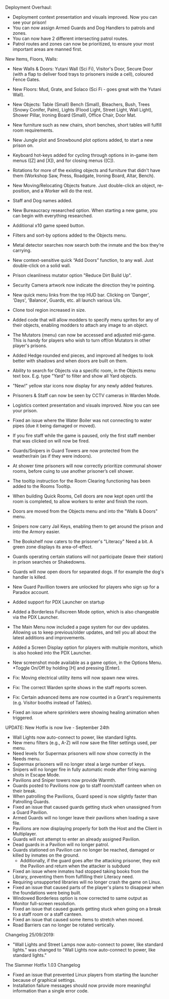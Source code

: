 
Deployment Overhaul:
   * Deployment context presentation and visuals improved. Now you can see your prison!
   * You can now assign Armed Guards and Dog Handlers to patrols and zones.
   * You can now have 2 different intersecting patrol routes.
   * Patrol routes and zones can now be prioritized, to ensure your most important areas are manned first.
    
New Items, Floors, Walls:
   * New Walls & Doors: Yutani Wall (Sci Fi), Visitor's Door, Secure Door (with a flap to deliver food trays to prisoners inside a cell), coloured Fence Gates.
   * New Floors: Mud, Grate, and Solaco (Sci Fi - goes great with the Yutani Wall).
   * New Objects: Table (Small) Bench (Small), Bleachers, Bush, Trees (Snowy Conifer, Palm), Lights (Flood Light, Street Light, Wall Light), Shower Pillar, Ironing Board (Small), Office Chair, Door Mat.
   * New furniture such as new chairs, short benches, short tables will fulfill room requirements.
   * New Jungle plot and Snowbound plot options added, to start a new prison on.
   * Keyboard hot-keys added for cycling through options in in-game item menus ([Z] and [X]), and for closing menus ([C]).
   * Rotations for more of the existing objects and furniture that didn't have them (Workshop Saw, Press, Roadgate, Ironing Board, Altar, Bench).
   * New Moving/Relocating Objects feature. Just double-click an object, re-position, and a Worker will do the rest.
   * Staff and Dog names added.
   * New Bureaucracy researched option. When starting a new game, you can begin with everything researched.
   * Additional x10 game speed button.
   * Filters and sort-by options added to the Objects menu.
   * Metal detector searches now search both the inmate and the box they’re carrying.
   * New context-sensitive quick “Add Doors” function, to any wall. Just double-click on a solid wall.
   * Prison cleanliness mutator option "Reduce Dirt Build Up".
   * Security Camera artwork now indicate the direction they're pointing.
   * New quick menu links from the top HUD bar. Clicking on 'Danger', 'Days', 'Balance', Guards, etc. all launch various UIs.
   * Clone tool region increased in size.
   * Added code that will allow modders to specify menu sprites for any of their objects, enabling modders to attach any image to an object.
   * The Mutators (menu) can now be accessed and adjusted mid-game. This is handy for players who wish to turn off/on Mutators in other player's prisons.
   * Added Hedge rounded end pieces, and improved all hedges to look better with shadows and when doors are built on them.
   * Ability to search for Objects via a specific room, in the Objects menu text box. E.g. type "Yard" to filter and show all Yard objects.
   * "New!" yellow star icons now display for any newly added features.
   * Prisoners & Staff can now be seen by CCTV cameras in Warden Mode.
   * Logistics context presentation and visuals improved. Now you can see your prison.
   * Fixed an issue where the Water Boiler was not connecting to water pipes (due it being damaged or moved).
   * If you fire staff while the game is paused, only the first staff member that was clicked on will now be fired.
   * Guards/Snipers in Guard Towers are now protected from the weather/rain (as if they were indoors).
   * At shower time prisoners will now correctly prioritize communal shower rooms, before cuing to use another prisoner’s cell shower.
   * The tooltip instruction for the Room Clearing functioning has been added to the Rooms Tooltip.
   * When building Quick Rooms, Cell doors are now kept open until the room is completed, to allow workers to enter and finish the room.
   * Doors are moved from the Objects menu and into the "Walls & Doors" menu.
   * Snipers now carry Jail Keys, enabling them to get around the prison and into the Armory easier.
   * The Bookshelf now caters to the prisoner's "Literacy" Need a bit. A green zone displays its area-of-effect.
   * Guards operating certain stations will not participate (leave their station) in prison searches or Shakedowns.
   * Guards will now open doors for separated dogs. If for example the dog's handler is killed.
   * New Guard Pavillion towers are unlocked for players who sign up for a Paradox account.
   * Added support for PDX Launcher on startup
   * Added a Borderless Fullscreen Mode option, which is also changeable via the PDX Launcher.
   * The Main Menu now included a page system for our dev updates. Allowing us to keep previous/older updates, and tell you all about the latest additions and improvements.
   * Added a Screen Display option for players with multiple monitors, which is also hooked into the PDX Launcher.
   * New screenshot mode available as a game option, in the Options Menu. 
     *Toggle On/Off by holding [H] and pressing [Enter].
   
   * Fix: Moving electrical utility items will now spawn new wires.
   * Fix: The correct Warden sprite shows in the staff reports screen.
   * Fix: Certain advanced items are now counted in a Grant's requirements (e.g. Visitor booths instead of Tables).
   * Fixed an issue where sprinklers were showing healing animation when triggered.

UPDATE: New Hotfix is now live - September 24th

   * Wall Lights now auto-connect to power, like standard lights.
   * New menu filters (e.g., A-Z) will now save the filter settings used, per menu.
   * Need levels for Supermax prisoners will now show correctly in the Needs menu.
   * Supermax prisoners will no longer steal a large number of keys.
   * Snipers will no longer fire in fully automatic mode after firing warning shots in Escape Mode.
   * Pavilions and Sniper towers now provide Warmth.
   * Guards posted to Pavilions now go to staff room/staff canteen when on their break.
   * When patrolling the Pavilions, Guard speed is now slightly faster than Patrolling Guards.
   * Fixed an issue that caused guards getting stuck when unassigned from a Guard Pavilion.
   * Armed Guards will no longer leave their pavilions when loading a save file.
   * Pavilions are now displaying properly for both the Host and the Client in Multiplayer.
   * Guards will not attempt to enter an already assigned Pavilion.
   * Dead guards in a Pavilion will no longer patrol.
   * Guards stationed on Pavilion can no longer be reached, damaged or killed by inmates on the ground. 
     * Additionally, if the guard goes after the attacking prisoner, they exit the Pavilion and return when the attacker is subdued
   * Fixed an issue where inmates had stopped taking books from the Library, preventing them from fulfilling their Literacy need.
   * Requiring unsupported libraries will no longer crash the game on Linux.
   * Fixed an issue that caused parts of the player's plans to disappear when the foundations were being built.
   * Windowed Borderless option is now corrected to same output as Monitor full-screen resolution.
   * Fixed an issue that caused guards getting stuck when going on a break to a staff room or a staff canteen.
   * Fixed an issue that caused some items to stretch when moved.
   * Road Barriers can no longer be rotated vertically.

Changelog 25/09/2019:

   * "Wall Lights and Street Lamps now auto-connect to power, like standard lights." was changed to "Wall Lights now auto-connect to power, like standard lights."


The Slammer Hotfix 1.03 Changelog

   * Fixed an issue that prevented Linux players from starting the launcher because of graphical settings.
   * Installation failure messages should now provide more meaningful information than a single error code.
